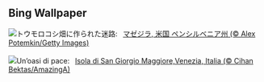 ## Bing Wallpaper
![](https://www.bing.com/th?id=OHR.PoconosMaze_JA-JP2722442659_UHD.jpg&w=1000)トウモロコシ畑に作られた迷路:&nbsp;&ensp;[マゼジラ, 米国 ペンシルベニア州 (© Alex Potemkin/Getty Images)](https://www.bing.com/th?id=OHR.PoconosMaze_JA-JP2722442659_UHD.jpg)
<br><br/>
![](https://www.bing.com/th?id=OHR.SanGiorgioMaggiore_IT-IT9222946405_UHD.jpg&w=1000)Un’oasi di pace:&nbsp;&ensp;[Isola di San Giorgio Maggiore,Venezia, Italia (© Cihan Bektas/AmazingA)](https://www.bing.com/th?id=OHR.SanGiorgioMaggiore_IT-IT9222946405_UHD.jpg)
<br><br/>
